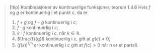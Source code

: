 > [!tip] Kombinasjoner av kontinuerlige funksjoner, teorem 1.4.6
> Hvis $f$ og $g$ er kontinuerlig i et punkt $c$, da er
> 1. $f+g$ og $f-g$ kontinuerlig i $c$;
> 2. $f\cdot g$ kontinuerlig i $c$;
> 3. $k\cdot f$ kontinuerlig i $c$, når $k\in \mathbb{R}$.
> 4. $\frac{f}{g}$ kontinuerlig i $c$, gitt at $g(c)\neq 0$;
> 5. $(f(x))^{1/n}$ er kontinuerlig i $c$ gitt at $f(c)>0$ når $n$ er et partall. 
>   